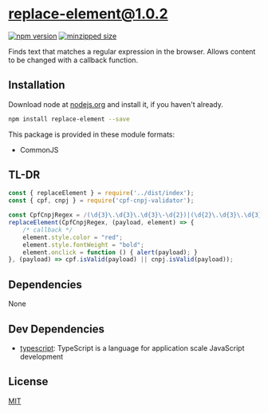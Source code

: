 # replace-element@1.0.2
 [![npm version](https://badge.fury.io/js/replace-element.svg)](https://npmjs.org/package/replace-element)  [![minzipped size](https://img.shields.io/bundlephobia/minzip/replace-element.svg)](https://bundlephobia.com/result?p=replace-element)

Finds text that matches a regular expression in the browser. Allows content to be changed with a callback function.

## Installation
Download node at [nodejs.org](http://nodejs.org) and install it, if you haven't already.

```sh
npm install replace-element --save
```

This package is provided in these module formats:

- CommonJS

## TL-DR ##

```js
const { replaceElement } = require('../dist/index');
const { cpf, cnpj } = require('cpf-cnpj-validator');

const CpfCnpjRegex = /(\d{3}\.\d{3}\.\d{3}\-\d{2})|(\d{2}\.\d{3}\.\d{3}\/\d{4}\-\d{2})/g;
replaceElement(CpfCnpjRegex, (payload, element) => {
    /* callback */
    element.style.color = "red";
    element.style.fontWeight = "bold";
    element.onclick = function () { alert(payload); }
}, (payload) => cpf.isValid(payload) || cnpj.isValid(payload));
```

## Dependencies

None

## Dev Dependencies

- [typescript](https://github.com/Microsoft/TypeScript): TypeScript is a language for application scale JavaScript development

## License
[MIT](https://opensource.org/licenses/MIT)
